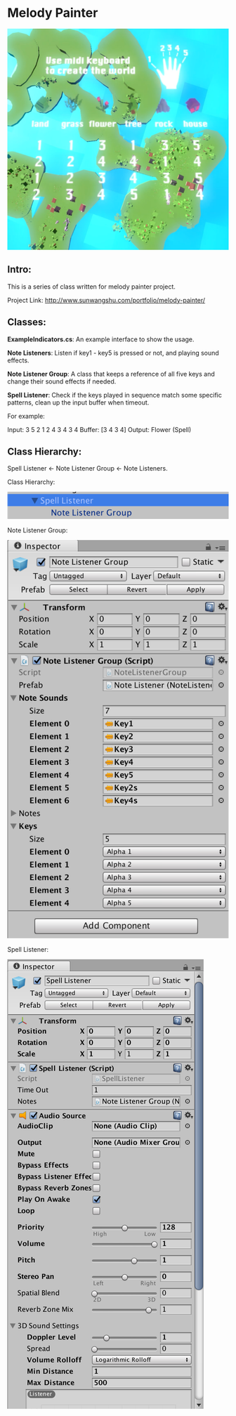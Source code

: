 # Melody Painter
![alt text](img/Melody_Painter.png?raw=true)

## Intro:
This is a series of class written for melody painter project.

Project Link: http://www.sunwangshu.com/portfolio/melody-painter/

## Classes:
**ExampleIndicators.cs**: An example interface to show the usage.

**Note Listeners**: Listen if key1 - key5 is pressed or not, and playing sound effects.

**Note Listener Group**: A class that keeps a reference of all five keys and change their sound effects if needed.

**Spell Listener**: Check if the keys played in sequence match some specific patterns, clean up the input buffer when timeout.

For example:

Input: 3 5 2 1 2 4 3 4 3 4
Buffer: [3 4 3 4]
Output: Flower (Spell)


## Class Hierarchy:
Spell Listener <- Note Listener Group <- Note Listeners.


Class Hierarchy:

![alt text](img/Class_Hierarchy.png?raw=true)

Note Listener Group:

![alt text](img/Note_Listener_Group.png?raw=true)

Spell Listener:

![alt text](img/Spell_Listener.png?raw=true)
